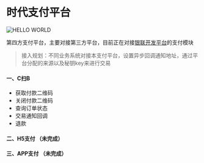 # 时代支付平台
![HELLO WORLD](https://www.baidu.com/link?url=MdfuLuSDnCngzw3COAfFdHO6LkURnMKMB5FXUMlrD8UGbWzBKjKY22qR5WC0vQXmpjO2inzbz17GgMaoUtkuIH146upKxop2KdVaze6DwOlEM3caCtabK63OMaLVpJLVhWP4f4tu2_vUWL2BrRoPdDSWI0NfXL9hY0W_E_sROhwLzgWTyJMjpe780RqN67UlgtPuTSMm5O2lpMwOQRz_BT72X4EGZ7yIAMPw-ZABAsd_Kynb4FQIoE2y7wr4zOqzmZ-r1VTm0oKI4pqfW95sUbMq-3na4Z2Vwd_N7reWynA3jxJvD7UOBuCdtGdhYTlfOvI9Sr-OhvaokWaJdaLa2hKpEluFfUn5-R_zh-WnYOmJ8atfR2sVinrhR6KIgaZLzClj4UOD0M2Tkt_i1-Rl6RlLtvqWYfWabvFp27iDWGdxvLM4KCqEv82Q9m5dvQk8hVIPEABS3n1o8SnVGwqrwBZMqbfcHRlZ7avJAQDMFDqwQeYQZ3v2cMsIBubd6pA863uSXNuQsa_oFjgzGeVxlq1tgDSxH-cz8qugadYJ-cR9ieAU0jdgNuOmAr0sgw-b5fb8bEfmOy4xMsfldaXgRsdwSgJTh7geC0OWc31HbQq6XIArXBubJ-aa8Rt7DGSZU8nimTzrvm0ExWRYYqZJD9Koo4ItP877qronRwqxbdhD-shK1usvfweMFHLwWKuhgQFpaOsF6eBzkocj_kyeF1-FGvRmyQUFDawHum1PU5G2AIB_w3D06LCHz8CiS7P5&timg=&click_t=1565143217978&s_info=2031_925&wd=&eqid=a116fab9000685db000000065d4a30a8)

第四方支付平台，主要对接第三方平台，目前正在对接[银联开发平台](https://open.chinaums.com/index)的支付模块 </br>  
> 接入规划：不同业务系统对接本支付平台，设置异步回调通知地址，通过平台分配的来源以及秘钥key来进行交易
#### 一、C扫B   
- 获取付款二维码 
- 关闭付款二维码
- 查询订单状态
- 交易通知回调
- 退款

#### 二、H5支付  （未完成）
#### 三、APP支付    （未完成）



